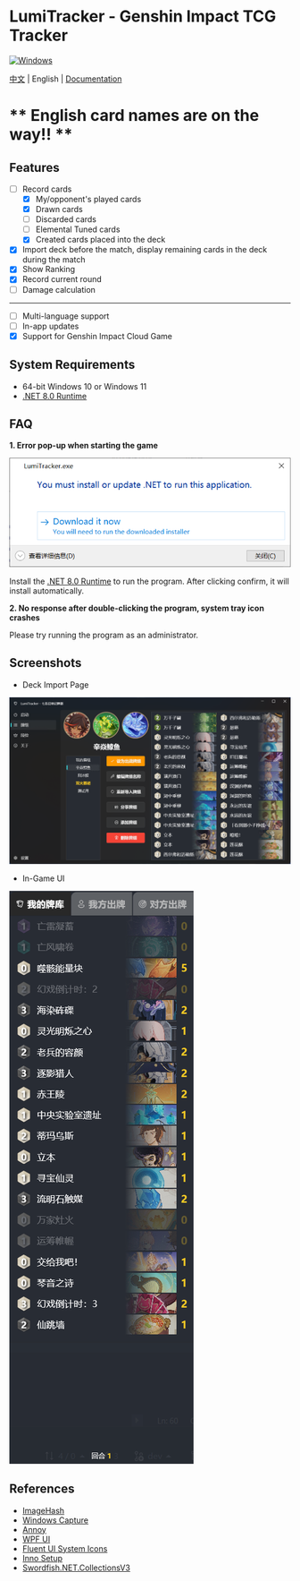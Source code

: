 # LumiTracker - Genshin Impact TCG Tracker

<a href="https://dotnet.microsoft.com/en-us/download/dotnet/latest/runtime"><img alt="Windows" src="https://img.shields.io/badge/platform-Windows-blue?logo=windowsxp&style=flat-square&color=1E9BFA" /></a>

[中文](README.md) | English | [Documentation](https://uex8no0g44.feishu.cn/docx/SBXZdiKNvoXeSrxgfpccuIvVnAe)

# ** English card names are on the way!! **

## Features

- [ ] Record cards
  - [x] My/opponent's played cards
  - [x] Drawn cards
  - [ ] Discarded cards
  - [ ] Elemental Tuned cards
  - [x] Created cards placed into the deck
- [x] Import deck before the match, display remaining cards in the deck during the match
- [x] Show Ranking
- [x] Record current round
- [ ] Damage calculation

---

- [ ] Multi-language support
- [ ] In-app updates
- [x] Support for Genshin Impact Cloud Game

## System Requirements

- 64-bit Windows 10 or Windows 11
- [.NET 8.0 Runtime](https://dotnet.microsoft.com/en-us/download/dotnet/8.0/runtime)

## FAQ

**1. Error pop-up when starting the game**

![image-20240607052418136](images/image-20240607052418136.png)

Install the [.NET 8.0 Runtime](https://dotnet.microsoft.com/en-us/download/dotnet/8.0/runtime) to run the program. After clicking confirm, it will install automatically.

**2. No response after double-clicking the program, system tray icon crashes**

Please try running the program as an administrator.

## Screenshots

- Deck Import Page

![image-20240607051247421](images/Snipaste_2024-08-03_18-18-05.png)

- In-Game UI

![image-20240607051247421](images/Snipaste_2024-07-28_17-02-50.png)

## References

- [ImageHash](https://github.com/JohannesBuchner/imagehash)
- [Windows Capture](https://github.com/NiiightmareXD/windows-capture)
- [Annoy](https://github.com/spotify/annoy)
- [WPF UI](https://github.com/lepoco/wpfui)
- [Fluent UI System Icons](https://github.com/microsoft/fluentui-system-icons)
- [Inno Setup](https://jrsoftware.org/isinfo.php)
- [Swordfish.NET.CollectionsV3](https://github.com/stewienj/SwordfishCollections)